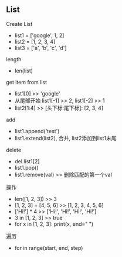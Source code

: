 ## List

Create List
* list1 = ['google', 1, 2]
* list2 = [1, 2, 3, 4]
* list3 = ['a', 'b', 'c', 'd']

length
* len(list)

get item from list
* list1[0] >> 'google'
* 从尾部开始 list1[-1] >> 2, list1[-2] >> 1
* list2[1:4] >> [头下标:尾下标]: [2, 3, 4]

add
* list1.append('test')
* list1.extend(list2), 合并, list2添加到list1末尾

delete
* del list1[2]
* list1.pop()
* list1.remove(val) >> 删除匹配的第一个val

操作
* len([1, 2, 3]) >> 3
* [1, 2, 3] + [4, 5, 6] >> [1, 2, 3, 4, 5, 6]
* ['Hi!'] * 4 >> ['Hi!', 'Hi!', 'Hi!', 'Hi!']
* 3 in [1, 2, 3] >> true
* for x in [1, 2, 3]: print(x, end=" ")

遍历
* for in range(start, end, step)